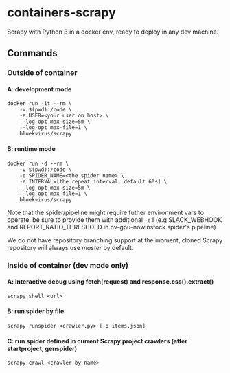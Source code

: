 # containers-scrapy
Scrapy with Python 3 in a docker env, ready to deploy in any dev machine.

## Commands

### Outside of container

#### A: development mode
```
docker run -it --rm \
    -v $(pwd):/code \
    -e USER=<your user on host> \
    --log-opt max-size=5m \
    --log-opt max-file=1 \
    bluekvirus/scrapy
```

#### B: runtime mode
```
docker run -d --rm \ 
    -v $(pwd):/code \
    -e SPIDER_NAME=<the spider name> \
    -e INTERVAL=[the repeat interval, default 60s] \
    --log-opt max-size=5m \
    --log-opt max-file=1 \
    bluekvirus/scrapy
```
Note that the spider/pipeline might require futher environment vars to operate, be sure to provide them with additional `-e` ! (e.g SLACK_WEBHOOK and REPORT_RATIO_THRESHOLD in nv-gpu-nowinstock spider's pipeline)

We do not have repository branching support at the moment, cloned Scrapy repository will always use *master* by default.

### Inside of container (dev mode only)

#### A: interactive debug using fetch(request) and response.css().extract()
```
scrapy shell <url>
```

#### B: run spider by file
```
scrapy runspider <crawler.py> [-o items.json]
```

#### C: run spider defined in current Scrapy project **crawlers** (after startproject, genspider)
```
scrapy crawl <crawler by name>
```